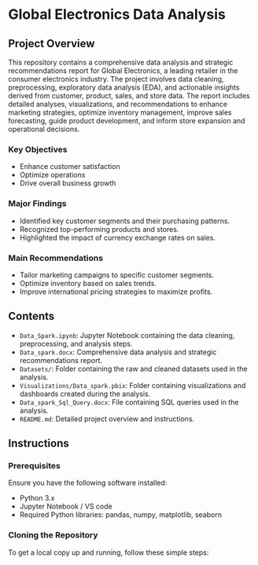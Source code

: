 # Global Electronics Data Analysis

## Project Overview
This repository contains a comprehensive data analysis and strategic recommendations report for Global Electronics, a leading retailer in the consumer electronics industry. The project involves data cleaning, preprocessing, exploratory data analysis (EDA), and actionable insights derived from customer, product, sales, and store data. The report includes detailed analyses, visualizations, and recommendations to enhance marketing strategies, optimize inventory management, improve sales forecasting, guide product development, and inform store expansion and operational decisions.

### Key Objectives
- Enhance customer satisfaction
- Optimize operations
- Drive overall business growth

### Major Findings
- Identified key customer segments and their purchasing patterns.
- Recognized top-performing products and stores.
- Highlighted the impact of currency exchange rates on sales.

### Main Recommendations
- Tailor marketing campaigns to specific customer segments.
- Optimize inventory based on sales trends.
- Improve international pricing strategies to maximize profits.

## Contents
- `Data_Spark.ipynb`: Jupyter Notebook containing the data cleaning, preprocessing, and analysis steps.
- `Data_spark.docx`: Comprehensive data analysis and strategic recommendations report.
- `Datasets/`: Folder containing the raw and cleaned datasets used in the analysis.
- `Visualizations/Data_spark.pbix`: Folder containing visualizations and dashboards created during the analysis.
- `Data_spark_Sql_Query.docx`: File containing SQL queries used in the analysis.
- `README.md`: Detailed project overview and instructions.

## Instructions

### Prerequisites
Ensure you have the following software installed:
- Python 3.x
- Jupyter Notebook / VS code
- Required Python libraries: pandas, numpy, matplotlib, seaborn

### Cloning the Repository
To get a local copy up and running, follow these simple steps:

